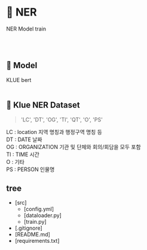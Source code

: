 # 📰 NER
NER Model train<br>
<blockquote></blockquote><br><br>



## 🤖 Model
KLUE bert<br><br>
## 📰 Klue NER Dataset
<blockquote>'LC', 'DT', 'OG', 'TI', 'QT', 'O', 'PS'<br>
</blockquote>LC : location 지역 명칭과 행정구역 명칭 등<br>
DT : DATE 날짜<br>
OG : ORGANIZATION 기관 및 단체와 회의/회담을 모두 포함<br>
TI : TIME 시간<br>
O : 기타<br>
PS : PERSON 인물명<br>


## tree
* [src]
  * [config.yml]
  * [dataloader.py]
  * [train.py]
* [.gitignore]
* [README.md]
* [requirements.txt]